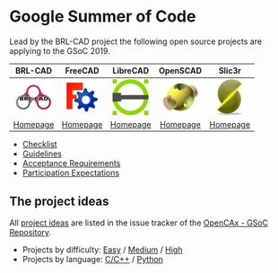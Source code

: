 # Google Summer of Code

Lead by the BRL-CAD project the following open source projects are applying to the GSoC 2019.

| BRL-CAD | FreeCAD | LibreCAD | OpenSCAD | Slic3r |
|:-------:|:-------:|:--------:|:--------:|:------:|
| ![BRL-CAD Logo](assets/logos/brlcad_64.png) | ![FreeCAD Logo](assets/logos/freecad_64.png) | ![LibreCAD Logo](assets/logos/librecad_64.png) | ![OpenSCAD Logo](assets/logos/openscad_64.png) | ![Slic3r Logo](assets/logos/slic3r_64.png) |
| [Homepage](https://brlcad.org/) | [Homepage](https://www.freecadweb.org/) | [Homepage](https://librecad.org/) | [Homepage](https://www.openscad.org/) | [Homepage](https://slic3r.org/) |

* [Checklist](checklist.html)
* [Guidelines](gsoc_guidelines.html)
* [Acceptance Requirements](gsoc_acceptance.html)
* [Participation Expectations](gsoc_expectations.html)

## The project ideas

All [project ideas](https://github.com/opencax/GSoC/issues?q=is%3Aissue+is%3Aopen) are listed in the issue tracker of the [OpenCAx - GSoC Repository](https://github.com/opencax/GSoC).

* Projects by difficulty: [Easy](https://github.com/opencax/GSoC/issues?q=is%3Aissue+is%3Aopen+label%3A%22Difficulty%3A+Easy%22) / [Medium](https://github.com/opencax/GSoC/issues?q=is%3Aissue+is%3Aopen+label%3A%22Difficulty%3A+Medium%22) / [High](https://github.com/opencax/GSoC/issues?q=is%3Aissue+is%3Aopen+label%3A%22Difficulty%3A+High%22)
* Projects by language: [C/C++](https://github.com/opencax/GSoC/issues?q=is%3Aissue+is%3Aopen+label%3A%22Lang%3A+C%2B%2B%22) / [Python](https://github.com/opencax/GSoC/issues?q=is%3Aissue+is%3Aopen+label%3A%22Lang%3A+Python%22)
